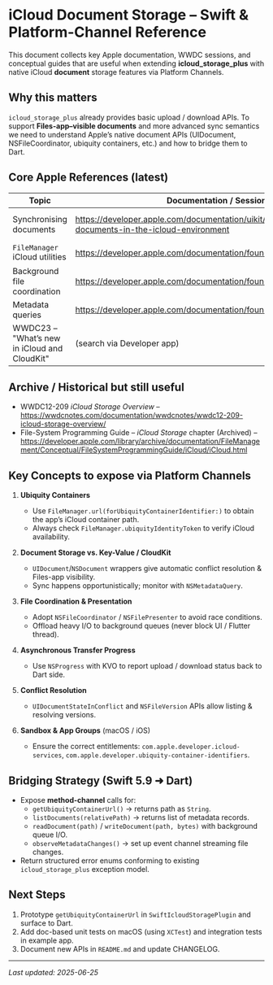 # iCloud Document Storage – Swift & Platform-Channel Reference

This document collects key Apple documentation, WWDC sessions, and conceptual guides that are useful when extending **icloud_storage_plus** with native iCloud **document** storage features via Platform Channels.

## Why this matters

`icloud_storage_plus` already provides basic upload / download APIs.  To support **Files-app–visible documents** and more advanced sync semantics we need to understand Apple’s native document APIs (UIDocument, NSFileCoordinator, ubiquity containers, etc.) and how to bridge them to Dart.

## Core Apple References (latest)

| Topic | Documentation / Session | Notes |
|-------|-------------------------|-------|
| Synchronising documents | https://developer.apple.com/documentation/uikit/synchronizing-documents-in-the-icloud-environment | Current high-level guide for iOS / iPadOS apps using UIDocument and NSMetadataQuery. |
| `FileManager` iCloud utilities | https://developer.apple.com/documentation/foundation/filemanager | See `ubiquityIdentityToken`, `url(forUbiquityContainerIdentifier:)`. |
| Background file coordination | https://developer.apple.com/documentation/foundation/nsfilecoordinator | Avoid file corruption in multi-process access. |
| Metadata queries | https://developer.apple.com/documentation/foundation/nsmetadataquery | Discover iCloud files and monitor changes. |
| WWDC23 – "What’s new in iCloud and CloudKit" | (search via Developer app) | Latest best-practices for iCloud file sync, quotas, & performance. |

## Archive / Historical but still useful

* WWDC12-209 *iCloud Storage Overview* – https://wwdcnotes.com/documentation/wwdcnotes/wwdc12-209-icloud-storage-overview/
* File-System Programming Guide – *iCloud Storage* chapter (Archived) – https://developer.apple.com/library/archive/documentation/FileManagement/Conceptual/FileSystemProgrammingGuide/iCloud/iCloud.html

## Key Concepts to expose via Platform Channels

1. **Ubiquity Containers**
   * Use `FileManager.url(forUbiquityContainerIdentifier:)` to obtain the app’s iCloud container path.
   * Always check `FileManager.ubiquityIdentityToken` to verify iCloud availability.

2. **Document Storage vs. Key-Value / CloudKit**
   * `UIDocument`/`NSDocument` wrappers give automatic conflict resolution & Files-app visibility.
   * Sync happens opportunistically; monitor with `NSMetadataQuery`.

3. **File Coordination & Presentation**
   * Adopt `NSFileCoordinator` / `NSFilePresenter` to avoid race conditions.
   * Offload heavy I/O to background queues (never block UI / Flutter thread).

4. **Asynchronous Transfer Progress**
   * Use `NSProgress` with KVO to report upload / download status back to Dart side.

5. **Conflict Resolution**
   * `UIDocumentStateInConflict` and `NSFileVersion` APIs allow listing & resolving versions.

6. **Sandbox & App Groups** (macOS / iOS)
   * Ensure the correct entitlements: `com.apple.developer.icloud-services`, `com.apple.developer.ubiquity-container-identifiers`.

## Bridging Strategy (Swift 5.9  ➜  Dart)

* Expose **method-channel** calls for:
  * `getUbiquityContainerUrl()` → returns path as `String`.
  * `listDocuments(relativePath)` → returns list of metadata records.
  * `readDocument(path)` / `writeDocument(path, bytes)` with background queue I/O.
  * `observeMetadataChanges()` → set up event channel streaming file changes.
* Return structured error enums conforming to existing `icloud_storage_plus` exception model.

## Next Steps

1. Prototype `getUbiquityContainerUrl` in `SwiftIcloudStoragePlugin` and surface to Dart.
2. Add doc-based unit tests on macOS (using `XCTest`) and integration tests in example app.
3. Document new APIs in `README.md` and update CHANGELOG.

---

_Last updated: 2025-06-25_
